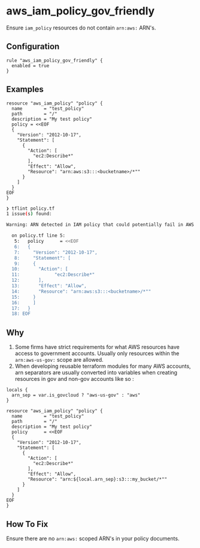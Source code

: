 # aws_iam_policy_gov_friendly

Ensure `iam_policy` resources do not contain `arn:aws:` ARN's.

## Configuration

```hcl
rule "aws_iam_policy_gov_friendly" {
  enabled = true
}
```

## Examples

```hcl
resource "aws_iam_policy" "policy" {
  name        = "test_policy"
  path        = "/"
  description = "My test policy"
  policy = <<EOF
  {
    "Version": "2012-10-17",
    "Statement": [
	  {
	    "Action": [
		  "ec2:Describe*"
	    ],
	    "Effect": "Allow",
	    "Resource": "arn:aws:s3:::<bucketname>/*""
	  }
    ]
  }
EOF
}
```

```sh
❯ tflint policy.tf
1 issue(s) found:

Warning: ARN detected in IAM policy that could potentially fail in AWS GovCloud due to resource pattern: arn:aws:.* (aws_iam_policy_gov_friendly_arns)

  on policy.tf line 5:
   5:   policy      = <<EOF
   6:   {
   7:     "Version": "2012-10-17",
   8:     "Statement": [
   9:     {
  10:       "Action": [
  11:             "ec2:Describe*"
  12:       ],
  13:       "Effect": "Allow",
  14:       "Resource": "arn:aws:s3:::<bucketname>/*""
  15:     }
  16:     ]
  17:   }
  18: EOF
```

## Why

1. Some firms have strict requirements for what AWS resources have access to government accounts. Usually only resources within the `arn:aws-us-gov:` scope are allowed.
2. When developing reusable terraform modules for many AWS accounts, arn separators are usually converted into variables when creating resources in gov and non-gov accounts like so :

```hcl
locals {
  arn_sep = var.is_govcloud ? "aws-us-gov" : "aws"
}

resource "aws_iam_policy" "policy" {
  name        = "test_policy"
  path        = "/"
  description = "My test policy"
  policy      = <<EOF
  {
    "Version": "2012-10-17",
    "Statement": [
	  {
	    "Action": [
		  "ec2:Describe*"
	    ],
	    "Effect": "Allow",
	    "Resource": "arn:${local.arn_sep}:s3:::my_bucket/*""
	  }
    ]
  }
EOF
}
```

## How To Fix

Ensure there are no `arn:aws:` scoped ARN's in your policy documents.
